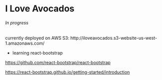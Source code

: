 <h1>I Love Avocados</h1>
<h6>In progress</h6>
currently deployed on AWS S3: http://iloveavocados.s3-website-us-west-1.amazonaws.com/

- learning react-bootstrap



https://github.com/react-bootstrap/react-bootstrap

https://react-bootstrap.github.io/getting-started/introduction
